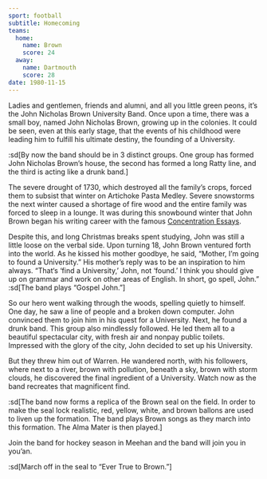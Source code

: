 ```yaml
---
sport: football
subtitle: Homecoming
teams:
  home:
    name: Brown
    score: 24
  away:
    name: Dartmouth
    score: 28
date: 1980-11-15
---
```


Ladies and gentlemen, friends and alumni, and all you little green peons, it’s the John Nicholas Brown University Band. Once upon a time, there was a small boy, named John Nicholas Brown, growing up in the colonies. It could be seen, even at this early stage, that the events of his childhood were leading him to fulfill his ultimate destiny, the founding of a University.

:sd[By now the band should be in 3 distinct groups. One group has formed John Nicholas Brown’s house, the second has formed a long Ratty line, and the third is acting like a drunk band.]

The severe drought of 1730, which destroyed all the family’s crops, forced them to subsist that winter on Artichoke Pasta Medley. Severe snowstorms the next winter caused a shortage of fire wood and the entire family was forced to sleep in a lounge. It was during this snowbound winter that John Brown began his writing career with the famous <u>Concentration Essays</u>.

Despite this, and long Christmas breaks spent studying, John was still a little loose on the verbal side. Upon turning 18, John Brown ventured forth into the world. As he kissed his mother goodbye, he said, “Mother, I’m going to found a University.” His mother’s reply was to be an inspiration to him always. “That‘s ‘find a University,’ John, not ‘found.’ I think you should give up on grammar and work on other areas of English. In short, go spell, John.” :sd[The band plays “Gospel John.”]

So our hero went walking through the woods, spelling quietly to himself. One day, he saw a line of people and a broken down computer. John convinced them to join him in his quest for a University. Next, he found a drunk band. This group also mindlessly followed. He led them all to a beautiful spectacular city, with fresh air and nonpay public toilets. Impressed with the glory of the city, John decided to set up his University.

But they threw him out of Warren. He wandered north, with his followers, where next to a river, brown with pollution, beneath a sky, brown with storm clouds, he discovered the final ingredient of a University. Watch now as the band recreates that magnificent find.

:sd[The band now forms a replica of the Brown seal on the field. In order to make the seal lock realistic, red, yellow, white, and brown ballons are used to liven up the formation. The band plays Brown songs as they march into this formation. The Alma Mater is then played.]

Join the band for hockey season in Meehan and the band will join you in you’an.

:sd[March off in the seal to “Ever True to Brown.”]
